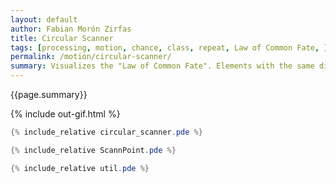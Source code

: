 ```yaml
---
layout: default
author: Fabian Morón Zirfas
title: Circular Scanner
tags: [processing, motion, chance, class, repeat, Law of Common Fate, ]
permalink: /motion/circular-scanner/
summary: Visualizes the "Law of Common Fate". Elements with the same directional motion and/or same speed are seen as a group.  
---
```


<div class="hero">{{page.summary}}</div>

{% include out-gif.html %}

<!-- more -->

```java
{% include_relative circular_scanner.pde %}
```

```java
{% include_relative ScannPoint.pde %}
```

```java
{% include_relative util.pde %}
```




